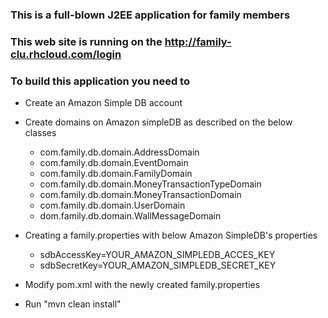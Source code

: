 ### This is a full-blown J2EE application for family members
### This web site is running on the http://family-clu.rhcloud.com/login

### To build this application you need to 
* Create an Amazon Simple DB account
* Create domains on Amazon simpleDB as described on the below classes
   * com.family.db.domain.AddressDomain
   * com.family.db.domain.EventDomain
   * com.family.db.domain.FamilyDomain
   * com.family.db.domain.MoneyTransactionTypeDomain
   * com.family.db.domain.MoneyTransactionDomain
   * com.family.db.domain.UserDomain
   * dom.family.db.domain.WallMessageDomain
   
* Creating a family.properties with below Amazon SimpleDB's properties
   * sdbAccessKey=YOUR_AMAZON_SIMPLEDB_ACCES_KEY
   * sdbSecretKey=YOUR_AMAZON_SIMPLEDB_SECRET_KEY
   
* Modify pom.xml with the newly created family.properties

* Run "mvn clean install"


